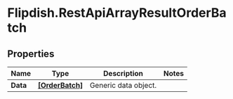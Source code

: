 # Flipdish.RestApiArrayResultOrderBatch

## Properties
Name | Type | Description | Notes
------------ | ------------- | ------------- | -------------
**Data** | [**[OrderBatch]**](OrderBatch.md) | Generic data object. | 


